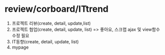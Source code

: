 # review/corboard/ITtrend
1. 프로젝트 리뷰(create, detail, update,list)
2. 프로젝트 협업(create, detail, update, list) => 좋아요, 스크랩 ajax 및 view함수 수정 필요
3. IT동향(create, detail, update, list)
4. mypage